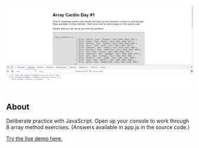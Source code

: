 ![Array Cardio Day Day 1](screenshot.png)

## About
Deliberate practice with JavaScript. Open up your console to work through 8 array method exercises. (Answers available in app.js in the source code.)

[Try the live demo here.](https://rawgit.com/StephanieCunnane/javascript30/master/04%20-%20Array%20Cardio%20Day%201/index.html)
